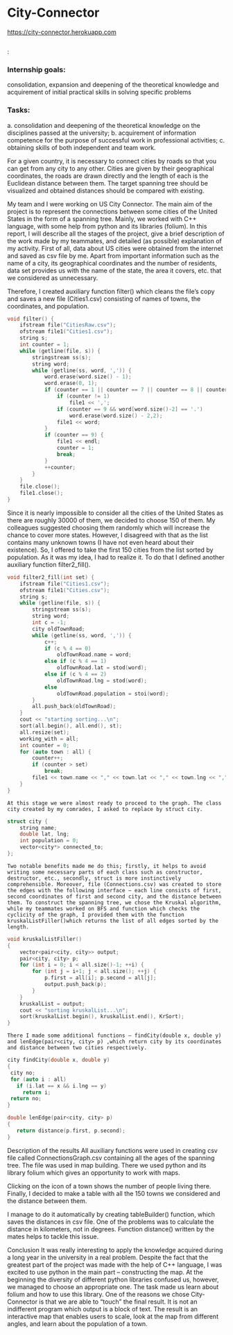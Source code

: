 # City-Connector
https://city-connector.herokuapp.com


![]()


:
### Internship goals: 
consolidation, expansion and deepening of the theoretical knowledge and acquirement of initial practical skills in solving specific problems 
### Tasks:	
a.	consolidation and deepening of the theoretical knowledge on the disciplines passed at the university;
b.	acquirement of information competence for the purpose of successful work in professional activities;
c.	obtaining skills of both independent and team work.


For a given country, it is necessary to connect cities by roads so that you can get from any city to any other. Cities are given by their geographical coordinates, the roads are drawn directly and the length of each is the Euclidean distance between them. The target spanning tree should be visualized and obtained distances should be compared with existing.

My team and I were working on US City Connector. The main aim of the project is to represent the connections between some cities of the United States in the form of a spanning tree. Mainly, we worked with C++ language, with some help from python and its libraries (folium). In this report, I will describe all the stages of the project, give a brief description of the work made by my teammates, and detailed (as possible) explanation of my activity. 
First of all, data about US cities were obtained from the internet and saved as csv file by me. Apart from important information such as the name of a city, its geographical coordinates and the number of residents, data set provides us with the name of the state, the area it covers, etc. that we considered as unnecessary. 
  
Therefore, I created auxiliary function filter() which cleans the file’s copy and saves a new file (Cities1.csv) consisting of names of towns, the coordinates, and population.
```cpp
void filter() {
    ifstream file("CitiesRaw.csv");
    ofstream file1("Cities1.csv");
    string s;
    int counter = 1;
    while (getline(file, s)) {
        stringstream ss(s);
        string word;
        while (getline(ss, word, ',')) {
            word.erase(word.size() - 1);
            word.erase(0, 1);
            if (counter == 1 || counter == 7 || counter == 8 || counter == 9) {
                if (counter != 1)
                    file1 << ',';
                if (counter == 9 && word[word.size()-2] == '.')
                    word.erase(word.size() - 2,2);
                file1 << word;
            }
            if (counter == 9) {
                file1 << endl;
                counter = 1;
                break;
            }
            ++counter;
        }
    }
    file.close();
    file1.close();
}
```
Since it is nearly impossible to consider all the cities of the United States as there are roughly 30000 of them, we decided to choose 150 of them. My colleagues suggested choosing them randomly which will increase the chance to cover more states. However, I disagreed with that as the list contains many unknown towns (I have not even heard about their existence). So, I offered to take the first 150 cities from the list sorted by population. As it was my idea, I had to realize it. To do that I defined another auxiliary function filter2_fill().
```cpp
void filter2_fill(int set) {
    ifstream file("Cities1.csv");
    ofstream file1("Cities.csv");
    string s;
    while (getline(file, s)) {
        stringstream ss(s);
        string word;
        int c = -1;
        city oldTownRoad;
        while (getline(ss, word, ',')) {
            c++;
            if (c % 4 == 0)
                oldTownRoad.name = word;
            else if (c % 4 == 1)
                oldTownRoad.lat = stod(word);
            else if (c % 4 == 2)
                oldTownRoad.lng = stod(word);
            else
                oldTownRoad.population = stoi(word);
        }
        all.push_back(oldTownRoad);
    }
    cout << "starting sorting...\n";
    sort(all.begin(), all.end(), st);
    all.resize(set);
    working_with = all;
    int counter = 0;
    for (auto town : all) {
        counter++;
        if (counter > set)
            break;
        file1 << town.name << "," << town.lat << "," << town.lng << "," << town.population << endl;
    }
}
```
 	At this stage we were almost ready to proceed to the graph. The class city created by my comrades, I asked to replace by struct city.
```cpp
struct city {
    string name;
    double lat, lng;
    int population = 0;
    vector<city*> connected_to;
};
```
    Two notable benefits made me do this; firstly, it helps to avoid writing some necessary parts of each class such as constructor, destructor, etc., secondly, struct is more instinctively comprehensible. Moreover, file (Connections.csv) was created to store the edges with the following interface – each line consists of first, second coordinates of first and second city, and the distance between them. To construct the spanning tree, we chose the Kruskal algorithm, while my teammates worked on BFS and function which checks the cyclicity of the graph, I provided them with the function kruskalListFiller()which returns the list of all edges sorted by the length.
```cpp
void kruskalListFiller()
{
    vector<pair<city, city>> output;
    pair<city, city> p;
    for (int i = 0; i < all.size()-1; ++i) {
        for (int j = i+1; j < all.size(); ++j) {
            p.first = all[i]; p.second = all[j];
            output.push_back(p);
        }
    }
    kruskalList = output;
    cout << "sorting kruskalList...\n";
    sort(kruskalList.begin(), kruskalList.end(), KrSort);
}
```
 	There I made some additional functions – findCity(double x, double y) and lenEdge(pair<city, city> p) ,which return city by its coordinates and distance between two cities respectively.
 ```cpp
city findCity(double x, double y)
{
  city no;
  for (auto i : all)
    if (i.lat == x && i.lng == y)
      return i;
  return no;
}

double lenEdge(pair<city, city> p)
{
    return distance(p.first, p.second);
}
```

Description of the results
All auxiliary functions were used in creating csv file called ConnectionsGraph.csv containing all the ages of the spanning tree. The file was used in map building. There we used python and its library folium which gives an opportunity to work with maps.
 
 
 
Clicking on the icon of a town shows the number of people living there.
Finally, I decided to make a table with all the 150 towns we considered and the distance between them. 
 
 
I manage to do it automatically by creating tableBuilder() function, which saves the distances in csv file. One of the problems was to calculate the distance in kilometers, not in degrees. Function distance() written by the mates helps to tackle this issue.

Conclusion
It was really interesting to apply the knowledge acquired during a long year in the university in a real problem. Despite the fact that the greatest part of the project was made with the help of C++ language, I was excited to use python in the main part – constructing the map. At the beginning the diversity of different python libraries confused us, however, we managed to choose an appropriate one. The task made us learn about folium and how to use this library. One of the reasons we chose City-Connector is that we are able to “touch” the final result. It is not an indifferent program which output is a block of text. The result is an interactive map that enables users to scale, look at the map from different angles, and learn about the population of a town.

